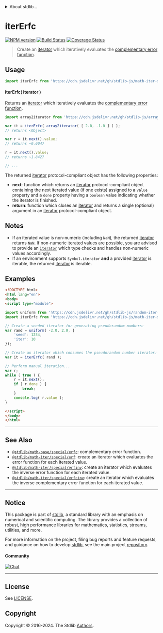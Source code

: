 <!--

@license Apache-2.0

Copyright (c) 2020 The Stdlib Authors.

Licensed under the Apache License, Version 2.0 (the "License");
you may not use this file except in compliance with the License.
You may obtain a copy of the License at

   http://www.apache.org/licenses/LICENSE-2.0

Unless required by applicable law or agreed to in writing, software
distributed under the License is distributed on an "AS IS" BASIS,
WITHOUT WARRANTIES OR CONDITIONS OF ANY KIND, either express or implied.
See the License for the specific language governing permissions and
limitations under the License.

-->


<details>
  <summary>
    About stdlib...
  </summary>
  <p>We believe in a future in which the web is a preferred environment for numerical computation. To help realize this future, we've built stdlib. stdlib is a standard library, with an emphasis on numerical and scientific computation, written in JavaScript (and C) for execution in browsers and in Node.js.</p>
  <p>The library is fully decomposable, being architected in such a way that you can swap out and mix and match APIs and functionality to cater to your exact preferences and use cases.</p>
  <p>When you use stdlib, you can be absolutely certain that you are using the most thorough, rigorous, well-written, studied, documented, tested, measured, and high-quality code out there.</p>
  <p>To join us in bringing numerical computing to the web, get started by checking us out on <a href="https://github.com/stdlib-js/stdlib">GitHub</a>, and please consider <a href="https://opencollective.com/stdlib">financially supporting stdlib</a>. We greatly appreciate your continued support!</p>
</details>

# iterErfc

[![NPM version][npm-image]][npm-url] [![Build Status][test-image]][test-url] [![Coverage Status][coverage-image]][coverage-url] <!-- [![dependencies][dependencies-image]][dependencies-url] -->

> Create an [iterator][mdn-iterator-protocol] which iteratively evaluates the [complementary error function][@stdlib/math/base/special/erfc].

<!-- Section to include introductory text. Make sure to keep an empty line after the intro `section` element and another before the `/section` close. -->

<section class="intro">

</section>

<!-- /.intro -->

<!-- Package usage documentation. -->



<section class="usage">

## Usage

```javascript
import iterErfc from 'https://cdn.jsdelivr.net/gh/stdlib-js/math-iter-special-erfc@esm/index.mjs';
```

#### iterErfc( iterator )

Returns an [iterator][mdn-iterator-protocol] which iteratively evaluates the [complementary error function][@stdlib/math/base/special/erfc].

```javascript
import array2iterator from 'https://cdn.jsdelivr.net/gh/stdlib-js/array-to-iterator@esm/index.mjs';

var it = iterErfc( array2iterator( [ 2.0, -1.0 ] ) );
// returns <Object>

var r = it.next().value;
// returns ~0.0047

r = it.next().value;
// returns ~1.8427

// ...
```

The returned [iterator][mdn-iterator-protocol] protocol-compliant object has the following properties:

-   **next**: function which returns an [iterator][mdn-iterator-protocol] protocol-compliant object containing the next iterated value (if one exists) assigned to a `value` property and a `done` property having a `boolean` value indicating whether the iterator is finished.
-   **return**: function which closes an [iterator][mdn-iterator-protocol] and returns a single (optional) argument in an [iterator][mdn-iterator-protocol] protocol-compliant object.

</section>

<!-- /.usage -->

<!-- Package usage notes. Make sure to keep an empty line after the `section` element and another before the `/section` close. -->

<section class="notes">

## Notes

-   If an iterated value is non-numeric (including `NaN`), the returned [iterator][mdn-iterator-protocol] returns `NaN`. If non-numeric iterated values are possible, you are advised to provide an [`iterator`][mdn-iterator-protocol] which type checks and handles non-numeric values accordingly.
-   If an environment supports `Symbol.iterator` **and** a provided [iterator][mdn-iterator-protocol] is iterable, the returned [iterator][mdn-iterator-protocol] is iterable.

</section>

<!-- /.notes -->

<!-- Package usage examples. -->

<section class="examples">

## Examples

<!-- eslint no-undef: "error" -->

```html
<!DOCTYPE html>
<html lang="en">
<body>
<script type="module">

import uniform from 'https://cdn.jsdelivr.net/gh/stdlib-js/random-iter-uniform@esm/index.mjs';
import iterErfc from 'https://cdn.jsdelivr.net/gh/stdlib-js/math-iter-special-erfc@esm/index.mjs';

// Create a seeded iterator for generating pseudorandom numbers:
var rand = uniform( -2.0, 2.0, {
    'seed': 1234,
    'iter': 10
});

// Create an iterator which consumes the pseudorandom number iterator:
var it = iterErfc( rand );

// Perform manual iteration...
var r;
while ( true ) {
    r = it.next();
    if ( r.done ) {
        break;
    }
    console.log( r.value );
}

</script>
</body>
</html>
```

</section>

<!-- /.examples -->

<!-- Section to include cited references. If references are included, add a horizontal rule *before* the section. Make sure to keep an empty line after the `section` element and another before the `/section` close. -->

<section class="references">

</section>

<!-- /.references -->

<!-- Section for related `stdlib` packages. Do not manually edit this section, as it is automatically populated. -->

<section class="related">

* * *

## See Also

-   <span class="package-name">[`@stdlib/math-base/special/erfc`][@stdlib/math/base/special/erfc]</span><span class="delimiter">: </span><span class="description">complementary error function.</span>
-   <span class="package-name">[`@stdlib/math-iter/special/erf`][@stdlib/math/iter/special/erf]</span><span class="delimiter">: </span><span class="description">create an iterator which evaluates the error function for each iterated value.</span>
-   <span class="package-name">[`@stdlib/math-iter/special/erfinv`][@stdlib/math/iter/special/erfinv]</span><span class="delimiter">: </span><span class="description">create an iterator which evaluates the inverse error function for each iterated value.</span>
-   <span class="package-name">[`@stdlib/math-iter/special/erfcinv`][@stdlib/math/iter/special/erfcinv]</span><span class="delimiter">: </span><span class="description">create an iterator which evaluates the inverse complementary error function for each iterated value.</span>

</section>

<!-- /.related -->

<!-- Section for all links. Make sure to keep an empty line after the `section` element and another before the `/section` close. -->


<section class="main-repo" >

* * *

## Notice

This package is part of [stdlib][stdlib], a standard library with an emphasis on numerical and scientific computing. The library provides a collection of robust, high performance libraries for mathematics, statistics, streams, utilities, and more.

For more information on the project, filing bug reports and feature requests, and guidance on how to develop [stdlib][stdlib], see the main project [repository][stdlib].

#### Community

[![Chat][chat-image]][chat-url]

---

## License

See [LICENSE][stdlib-license].


## Copyright

Copyright &copy; 2016-2024. The Stdlib [Authors][stdlib-authors].

</section>

<!-- /.stdlib -->

<!-- Section for all links. Make sure to keep an empty line after the `section` element and another before the `/section` close. -->

<section class="links">

[npm-image]: http://img.shields.io/npm/v/@stdlib/math-iter-special-erfc.svg
[npm-url]: https://npmjs.org/package/@stdlib/math-iter-special-erfc

[test-image]: https://github.com/stdlib-js/math-iter-special-erfc/actions/workflows/test.yml/badge.svg?branch=v0.2.1
[test-url]: https://github.com/stdlib-js/math-iter-special-erfc/actions/workflows/test.yml?query=branch:v0.2.1

[coverage-image]: https://img.shields.io/codecov/c/github/stdlib-js/math-iter-special-erfc/main.svg
[coverage-url]: https://codecov.io/github/stdlib-js/math-iter-special-erfc?branch=main

<!--

[dependencies-image]: https://img.shields.io/david/stdlib-js/math-iter-special-erfc.svg
[dependencies-url]: https://david-dm.org/stdlib-js/math-iter-special-erfc/main

-->

[chat-image]: https://img.shields.io/gitter/room/stdlib-js/stdlib.svg
[chat-url]: https://app.gitter.im/#/room/#stdlib-js_stdlib:gitter.im

[stdlib]: https://github.com/stdlib-js/stdlib

[stdlib-authors]: https://github.com/stdlib-js/stdlib/graphs/contributors

[umd]: https://github.com/umdjs/umd
[es-module]: https://developer.mozilla.org/en-US/docs/Web/JavaScript/Guide/Modules

[deno-url]: https://github.com/stdlib-js/math-iter-special-erfc/tree/deno
[deno-readme]: https://github.com/stdlib-js/math-iter-special-erfc/blob/deno/README.md
[umd-url]: https://github.com/stdlib-js/math-iter-special-erfc/tree/umd
[umd-readme]: https://github.com/stdlib-js/math-iter-special-erfc/blob/umd/README.md
[esm-url]: https://github.com/stdlib-js/math-iter-special-erfc/tree/esm
[esm-readme]: https://github.com/stdlib-js/math-iter-special-erfc/blob/esm/README.md
[branches-url]: https://github.com/stdlib-js/math-iter-special-erfc/blob/main/branches.md

[stdlib-license]: https://raw.githubusercontent.com/stdlib-js/math-iter-special-erfc/main/LICENSE

[mdn-iterator-protocol]: https://developer.mozilla.org/en-US/docs/Web/JavaScript/Reference/Iteration_protocols#The_iterator_protocol

<!-- <related-links> -->

[@stdlib/math/base/special/erfc]: https://github.com/stdlib-js/math-base-special-erfc/tree/esm

[@stdlib/math/iter/special/erf]: https://github.com/stdlib-js/math-iter-special-erf/tree/esm

[@stdlib/math/iter/special/erfinv]: https://github.com/stdlib-js/math-iter-special-erfinv/tree/esm

[@stdlib/math/iter/special/erfcinv]: https://github.com/stdlib-js/math-iter-special-erfcinv/tree/esm

<!-- </related-links> -->

</section>

<!-- /.links -->
